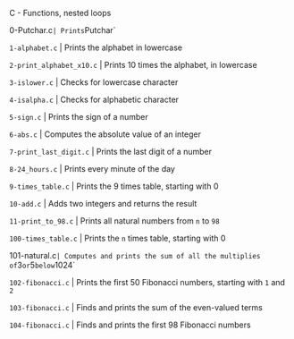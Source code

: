 C - Functions, nested loops

0-Putchar.c` | Prints `Putchar`
 
`1-alphabet.c` | Prints the alphabet in lowercase
	
`2-print_alphabet_x10.c` | Prints 10 times the alphabet, in lowercase 
		
`3-islower.c` | Checks for lowercase character 
		
`4-isalpha.c` | Checks for alphabetic character 
		
`5-sign.c` | Prints the sign of a number 
		
`6-abs.c` | Computes the absolute value of an integer 
		
`7-print_last_digit.c` | Prints the last digit of a number 
		
`8-24_hours.c` | Prints every minute of the day 
		
`9-times_table.c` | Prints the 9 times table, starting with 0 
		
`10-add.c` | Adds two integers and returns the result
		
`11-print_to_98.c` | Prints all natural numbers from `n` to `98`
		
`100-times_table.c` | Prints the `n` times table, starting with 0

101-natural.c` | Computes and prints the sum of all the multiplies of `3` or `5` below `1024` 
		
`102-fibonacci.c` | Prints the first 50 Fibonacci numbers, starting with `1` and `2` 
		
`103-fibonacci.c` | Finds and prints the sum of the even-valued terms 
		
`104-fibonacci.c` | Finds and prints the first 98 Fibonacci numbers
 
